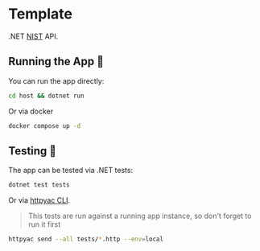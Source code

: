 # Template

.NET [NIST](https://github.com/astorDev/nist) API.

## Running the App 🚀

You can run the app directly:

```sh
cd host && dotnet run
```

Or via docker

```sh
docker compose up -d
```

## Testing 🧪

The app can be tested via .NET tests:

```sh
dotnet test tests
```

Or via [httpyac CLI](https://httpyac.github.io/guide/installation_cli). 

> This tests are run against a running app instance, so don't forget to run it first

```sh
httpyac send --all tests/*.http --env=local
```